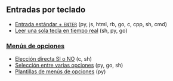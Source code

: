 ## Entradas por teclado
- [Entrada estándar + `ENTER`](https://github.com/mondeja/fullstack/tree/master/backend/src/002-stdin/enter) (py, js, html, rb, go, c, cpp, sh, cmd)
- [Leer una sola tecla en tiempo real](https://github.com/mondeja/fullstack/tree/master/backend/src/002-stdin/key) (sh, py, go)

### [Menús de opciones](https://github.com/mondeja/fullstack/tree/master/backend/src/002-stdin/options_menu)
- [Elección directa SI o NO](https://github.com/mondeja/fullstack/tree/master/backend/src/002-stdin/options_menu/yes_no) (c, sh)
- [Selección entre varias opciones](https://github.com/mondeja/fullstack/tree/master/backend/src/002-stdin/options_menu/select) (py, go, sh)
- [Plantillas de menús de opciones](https://github.com/mondeja/fullstack/tree/master/backend/src/002-stdin/options_menu/templates) (py)


